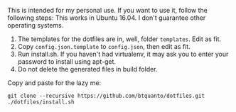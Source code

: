 This is intended for my personal use. If you want to use it, follow the following steps:
This works in Ubuntu 16.04. I don't guarantee other operating systems.

1. The templates for the dotfiles are in, well, folder `templates`. Edit as fit.
2. Copy `config.json.template` to `config.json`, then edit as fit.
3. Run install.sh. If you haven't had virtualenv, it may ask you to enter your password to install using apt-get.
4. Do not delete the generated files in build folder.

Copy and paste for the lazy me:

    git clone --recursive https://github.com/btquanto/dotfiles.git
    ./dotfiles/install.sh